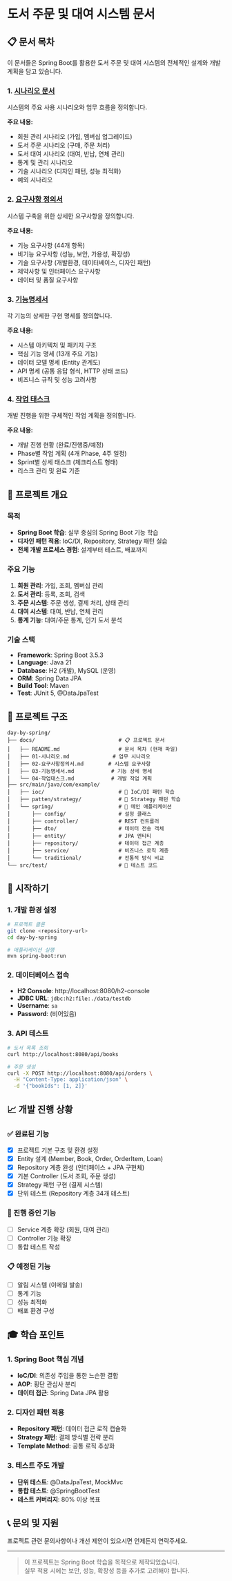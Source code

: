 # 도서 주문 및 대여 시스템 문서

## 📋 문서 목차

이 문서들은 Spring Boot를 활용한 도서 주문 및 대여 시스템의 전체적인 설계와 개발 계획을 담고 있습니다.

### 1. [시나리오 문서](./01-시나리오.md)
시스템의 주요 사용 시나리오와 업무 흐름을 정의합니다.

**주요 내용:**
- 회원 관리 시나리오 (가입, 멤버십 업그레이드)
- 도서 주문 시나리오 (구매, 주문 처리)
- 도서 대여 시나리오 (대여, 반납, 연체 관리)
- 통계 및 관리 시나리오
- 기술 시나리오 (디자인 패턴, 성능 최적화)
- 예외 시나리오

### 2. [요구사항 정의서](./02-요구사항정의서.md)
시스템 구축을 위한 상세한 요구사항을 정의합니다.

**주요 내용:**
- 기능 요구사항 (44개 항목)
- 비기능 요구사항 (성능, 보안, 가용성, 확장성)
- 기술 요구사항 (개발환경, 데이터베이스, 디자인 패턴)
- 제약사항 및 인터페이스 요구사항
- 데이터 및 품질 요구사항

### 3. [기능명세서](./03-기능명세서.md)
각 기능의 상세한 구현 명세를 정의합니다.

**주요 내용:**
- 시스템 아키텍처 및 패키지 구조
- 핵심 기능 명세 (13개 주요 기능)
- 데이터 모델 명세 (Entity 관계도)
- API 명세 (공통 응답 형식, HTTP 상태 코드)
- 비즈니스 규칙 및 성능 고려사항

### 4. [작업 태스크](./04-작업태스크.md)  
개발 진행을 위한 구체적인 작업 계획을 정의합니다.

**주요 내용:**
- 개발 진행 현황 (완료/진행중/예정)
- Phase별 작업 계획 (4개 Phase, 4주 일정)
- Sprint별 상세 태스크 (체크리스트 형태)
- 리스크 관리 및 완료 기준

## 🎯 프로젝트 개요

### 목적
- **Spring Boot 학습**: 실무 중심의 Spring Boot 기능 학습
- **디자인 패턴 적용**: IoC/DI, Repository, Strategy 패턴 실습
- **전체 개발 프로세스 경험**: 설계부터 테스트, 배포까지

### 주요 기능
1. **회원 관리**: 가입, 조회, 멤버십 관리
2. **도서 관리**: 등록, 조회, 검색
3. **주문 시스템**: 주문 생성, 결제 처리, 상태 관리
4. **대여 시스템**: 대여, 반납, 연체 관리
5. **통계 기능**: 대여/주문 통계, 인기 도서 분석

### 기술 스택
- **Framework**: Spring Boot 3.5.3
- **Language**: Java 21
- **Database**: H2 (개발), MySQL (운영)
- **ORM**: Spring Data JPA
- **Build Tool**: Maven
- **Test**: JUnit 5, @DataJpaTest

## 📁 프로젝트 구조

```
day-by-spring/
├── docs/                           # 📋 프로젝트 문서
│   ├── README.md                   # 문서 목차 (현재 파일)
│   ├── 01-시나리오.md              # 업무 시나리오
│   ├── 02-요구사항정의서.md        # 시스템 요구사항
│   ├── 03-기능명세서.md            # 기능 상세 명세
│   └── 04-작업태스크.md            # 개발 작업 계획
├── src/main/java/com/example/
│   ├── ioc/                        # 🔧 IoC/DI 패턴 학습
│   ├── patten/strategy/            # 🎯 Strategy 패턴 학습
│   └── spring/                     # 🚀 메인 애플리케이션
│       ├── config/                 # 설정 클래스
│       ├── controller/             # REST 컨트롤러
│       ├── dto/                    # 데이터 전송 객체
│       ├── entity/                 # JPA 엔티티
│       ├── repository/             # 데이터 접근 계층
│       ├── service/                # 비즈니스 로직 계층
│       └── traditional/            # 전통적 방식 비교
└── src/test/                       # 🧪 테스트 코드
```

## 🚀 시작하기

### 1. 개발 환경 설정
```bash
# 프로젝트 클론
git clone <repository-url>
cd day-by-spring

# 애플리케이션 실행
mvn spring-boot:run
```

### 2. 데이터베이스 접속
- **H2 Console**: http://localhost:8080/h2-console
- **JDBC URL**: `jdbc:h2:file:./data/testdb`
- **Username**: `sa`
- **Password**: (비어있음)

### 3. API 테스트
```bash
# 도서 목록 조회
curl http://localhost:8080/api/books

# 주문 생성
curl -X POST http://localhost:8080/api/orders \
  -H "Content-Type: application/json" \
  -d '{"bookIds": [1, 2]}'
```

## 📈 개발 진행 상황

### ✅ 완료된 기능
- [x] 프로젝트 기본 구조 및 환경 설정
- [x] Entity 설계 (Member, Book, Order, OrderItem, Loan)
- [x] Repository 계층 완성 (인터페이스 + JPA 구현체)
- [x] 기본 Controller (도서 조회, 주문 생성)
- [x] Strategy 패턴 구현 (결제 시스템)
- [x] 단위 테스트 (Repository 계층 34개 테스트)

### 🔄 진행 중인 기능
- [ ] Service 계층 확장 (회원, 대여 관리)
- [ ] Controller 기능 확장
- [ ] 통합 테스트 작성

### 📋 예정된 기능
- [ ] 알림 시스템 (이메일 발송)
- [ ] 통계 기능
- [ ] 성능 최적화
- [ ] 배포 환경 구성

## 🎓 학습 포인트

### 1. Spring Boot 핵심 개념
- **IoC/DI**: 의존성 주입을 통한 느슨한 결합
- **AOP**: 횡단 관심사 분리
- **데이터 접근**: Spring Data JPA 활용

### 2. 디자인 패턴 적용
- **Repository 패턴**: 데이터 접근 로직 캡슐화
- **Strategy 패턴**: 결제 방식별 전략 분리
- **Template Method**: 공통 로직 추상화

### 3. 테스트 주도 개발
- **단위 테스트**: @DataJpaTest, MockMvc
- **통합 테스트**: @SpringBootTest
- **테스트 커버리지**: 80% 이상 목표

## 📞 문의 및 지원

프로젝트 관련 문의사항이나 개선 제안이 있으시면 언제든지 연락주세요.

---

> 이 프로젝트는 Spring Boot 학습을 목적으로 제작되었습니다.  
> 실무 적용 시에는 보안, 성능, 확장성 등을 추가로 고려해야 합니다.